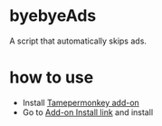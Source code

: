 # byebyeAds

A script that automatically skips ads.

# how to use

- Install [Tamepermonkey add-on](https://chrome.google.com/webstore/detail/tampermonkey/dhdgffkkebhmkfjojejmpbldmpobfkfo?hl=ja)
- Go to [Add-on Install link](https://raw.githubusercontent.com/hirotada-t/byebyeAds/main/script.user.js) and install

